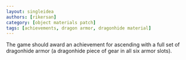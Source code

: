 ```yaml
---
layout: singleidea
authors: [rikersan]
category: [object materials patch]
tags: [achievements, dragon armor, dragonhide material]
---
```

The game should award an achievement for ascending with a full set of dragonhide armor (a dragonhide piece of gear in all six armor slots).
